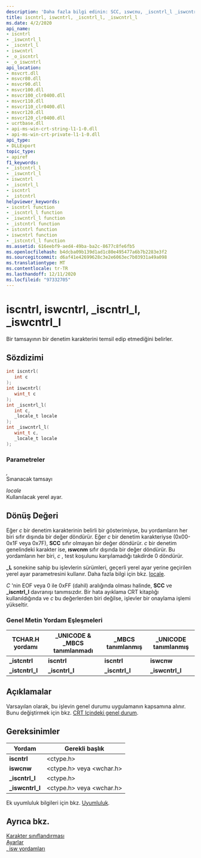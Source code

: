 ```yaml
---
description: 'Daha fazla bilgi edinin: SCC, ıswcnu, _iscntrl_l _iswcntrl_l'
title: iscntrl, iswcntrl, _iscntrl_l, _iswcntrl_l
ms.date: 4/2/2020
api_name:
- iscntrl
- _iswcntrl_l
- _iscntrl_l
- iswcntrl
- _o_iscntrl
- _o_iswcntrl
api_location:
- msvcrt.dll
- msvcr80.dll
- msvcr90.dll
- msvcr100.dll
- msvcr100_clr0400.dll
- msvcr110.dll
- msvcr110_clr0400.dll
- msvcr120.dll
- msvcr120_clr0400.dll
- ucrtbase.dll
- api-ms-win-crt-string-l1-1-0.dll
- api-ms-win-crt-private-l1-1-0.dll
api_type:
- DLLExport
topic_type:
- apiref
f1_keywords:
- _istcntrl_l
- _iswcntrl_l
- iswcntrl
- _iscntrl_l
- iscntrl
- _istcntrl
helpviewer_keywords:
- iscntrl function
- _iscntrl_l function
- _iswcntrl_l function
- _istcntrl function
- istcntrl function
- iswcntrl function
- _istcntrl_l function
ms.assetid: 616eebf9-aed4-49ba-ba2c-8677c8fe6fb5
ms.openlocfilehash: b4dcba09b139d1ad1c80e495477a6b7b2283e3f2
ms.sourcegitcommit: d6af41e42699628c3e2e6063ec7b03931a49a098
ms.translationtype: MT
ms.contentlocale: tr-TR
ms.lasthandoff: 12/11/2020
ms.locfileid: "97332705"
---
```

# <a name="iscntrl-iswcntrl-_iscntrl_l-_iswcntrl_l"></a>iscntrl, iswcntrl, _iscntrl_l, _iswcntrl_l

Bir tamsayının bir denetim karakterini temsil edip etmediğini belirler.

## <a name="syntax"></a>Sözdizimi

```C
int iscntrl(
   int c
);
int iswcntrl(
   wint_t c
);
int _iscntrl_l(
   int c,
   _locale_t locale
);
int _iswcntrl_l(
   wint_t c,
   _locale_t locale
);
```

### <a name="parameters"></a>Parametreler

*,*<br/>
Sınanacak tamsayı

*locale*<br/>
Kullanılacak yerel ayar.

## <a name="return-value"></a>Dönüş Değeri

Eğer *c* bir denetim karakterinin belirli bir gösterimiyse, bu yordamların her biri sıfır dışında bir değer döndürür. Eğer *c* bir denetim karakteriyse (0x00-0x1F veya 0x7F), **SCC** sıfır olmayan bir değer döndürür. *c* bir denetim genelindeki karakter ise, **ıswcnm** sıfır dışında bir değer döndürür. Bu yordamların her biri, *c* , test koşulunu karşılamadığı takdirde 0 döndürür.

**_L** sonekine sahip bu işlevlerin sürümleri, geçerli yerel ayar yerine geçirilen yerel ayar parametresini kullanır. Daha fazla bilgi için bkz. [locale](../../c-runtime-library/locale.md).

*C* 'nin EOF veya 0 ile 0xFF (dahil) aralığında olması halinde, **SCC** ve **_iscntrl_l** davranışı tanımsızdır. Bir hata ayıklama CRT kitaplığı kullanıldığında ve *c* bu değerlerden biri değilse, işlevler bir onaylama işlemi yükseltir.

### <a name="generic-text-routine-mappings"></a>Genel Metin Yordam Eşleşmeleri

|TCHAR.H yordamı|_UNICODE & _MBCS tanımlanmadı|_MBCS tanımlanmış|_UNICODE tanımlanmış|
|---------------------|------------------------------------|--------------------|-----------------------|
|**_istcntrl**|**iscntrl**|**iscntrl**|**iswcnw**|
|**_istcntrl_l**|**_iscntrl_l**|**_iscntrl_l**|**_iswcntrl_l**|

## <a name="remarks"></a>Açıklamalar

Varsayılan olarak, bu işlevin genel durumu uygulamanın kapsamına alınır. Bunu değiştirmek için bkz. [CRT Içindeki genel durum](../global-state.md).

## <a name="requirements"></a>Gereksinimler

|Yordam|Gerekli başlık|
|-------------|---------------------|
|**iscntrl**|\<ctype.h>|
|**iswcnw**|\<ctype.h> veya \<wchar.h>|
|**_iscntrl_l**|\<ctype.h>|
|**_iswcntrl_l**|\<ctype.h> veya \<wchar.h>|

Ek uyumluluk bilgileri için bkz. [Uyumluluk](../../c-runtime-library/compatibility.md).

## <a name="see-also"></a>Ayrıca bkz.

[Karakter sınıflandırması](../../c-runtime-library/character-classification.md)<br/>
[Ayarlar](../../c-runtime-library/locale.md)<br/>
[, isw yordamları](../../c-runtime-library/is-isw-routines.md)<br/>
